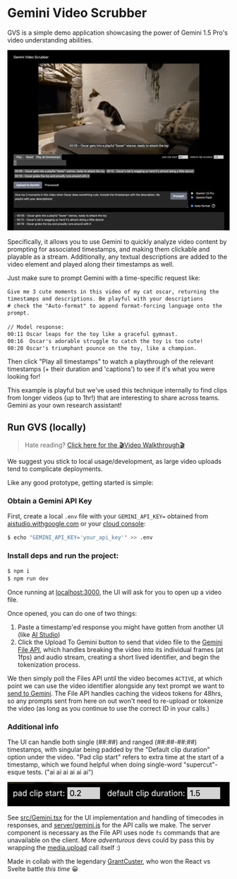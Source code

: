 # Gemini Video Scrubber

GVS is a simple demo application showcasing the power of Gemini 1.5 Pro's video understanding abilities.

![GVS with my Oscar](public/gvs.png)

Specifically, it allows you to use Gemini to quickly analyze video content by prompting for associated timestamps, and making them clickable and playable as a stream. Additionally, any textual descriptions are added to the video element and played along their timestamps as well.

Just make sure to prompt Gemini with a time-specific request like:

```
Give me 3 cute moments in this video of my cat oscar, returning the timestamps and descriptions. Be playful with your descriptions
# check the "Auto-format" to append format-forcing language onto the prompt.

// Model response:
00:11 Oscar leaps for the toy like a graceful gymnast.
00:16  Oscar's adorable struggle to catch the toy is too cute!
00:20 Oscar's triumphant pounce on the toy, like a champion.
```

Then click "Play all timestamps" to watch a playthrough of the relevant timestamps (+ their duration and 'captions') to see if it's what you were looking for!

This example is playful but we've used this technique internally to find clips from longer videos (up to 1hr!) that are interesting to share across teams. Gemini as your own research assistant!

## Run GVS (locally)

> Hate reading? [Click here for the 🎬Video Walkthrough🎬](https://youtu.be/-kRxs7mrRXU)

We suggest you stick to local usage/development, as large video uploads tend to complicate deployments.

Like any good prototype, getting started is simple:

### Obtain a Gemini API Key

First, create a local `.env` file with your `GEMINI_API_KEY=` obtained from [aistudio.withgoogle.com](https://aistudio.google.com/app/apikey) or your [cloud console](https://ai.google.dev/gemini-api/docs/api-key):

```bash
$ echo "GEMINI_API_KEY='your_api_key'" >> .env
```

### Install deps and run the project:

```bash
$ npm i
$ npm run dev
```

Once running at [localhost:3000](http://localhost:3000), the UI will ask for you to open up a video file.

Once opened, you can do one of two things:

1. Paste a timestamp'ed response you might have gotten from another UI (like [AI Studio](https://aistudio.google.com))
2. Click the Upload To Gemini button to send that video file to the [Gemini File API](https://ai.google.dev/gemini-api/docs/prompting_with_media?lang=node), which handles breaking the video
   into its individual frames (at 1fps) and audio stream, creating a short lived identifier, and begin the
   tokenization process.

We then simply poll the Files API until the video becomes `ACTIVE`, at which point we can use the video
identifier alongside any text prompt we want to [send to Gemini](https://ai.google.dev/gemini-api/docs/prompting_with_media?lang=node#generate-content-from-image). The File API handles caching the videos
tokens for 48hrs, so any prompts sent from here on out won't need to re-upload or tokenize the video (as long as you continue to use the correct ID in your calls.)

### Additional info

The UI can handle both single (##:##) and ranged (##:##-##:##) timestamps, with singular being padded by the "Default clip duration" option under the video. "Pad clip start" refers to extra time at the start of a timestamp, which we found helpful when doing single-word "supercut"-esque tests. ("ai ai ai ai ai ai")

![Pad and duration](public/pad-duration.png)

See [src/Gemini.tsx](https://github.com/trippedout/gemini-video-scrubber/blob/main/src/Gemini.tsx) for the UI implementation and handling of timecodes in responses, and [server/gemini.js](https://github.com/trippedout/gemini-video-scrubber/blob/main/server/gemini.js) for the API calls we make. The server component is necessary as the File API uses node `fs` commands that are unavailable on the client. More _adventurous_ devs could by pass this by wrapping the [media.upload](https://ai.google.dev/api/rest/v1beta/media/upload) call itself :)

Made in collab with the legendary [GrantCuster](https://github.com/GrantCuster), who won the React vs Svelte battle _this time_ 😀
